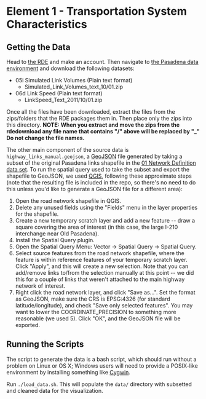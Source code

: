 # Element 1 - Transportation System Characteristics

## Getting the Data
Head to [the RDE](https://www.its-rde.net/) and make an account. Then navigate to [the Pasadena data environment](https://www.its-rde.net/data/showds?dataEnvironmentNumber=10006) and download the following datasets:

 - 05i Simulated Link Volumes (Plain text format)
   * Simulated\_Link\_Volumes\_text\_10/01.zip
 - 06d Link Speed (Plain text format)
   * LinkSpeed\_Text\_2011/10/01.zip

Once all the files have been downloaded, extract the files from the zips/folders that the RDE packages them in.  Then place only the zips into this directory. **NOTE: When you extract and move the zips from the rdedownload any file name that contains "/" above will be replaced by "_" Do not change the file names.**

The other main component of the source data is `highway_links_manual.geojson`, a [GeoJSON](geojson.org) file generated by taking a subset of the original Pasadena links shapefile in the [01 Network Definition data set](https://www.its-rde.net/data/showdf?dataSetNumber=10053).  To run the spatial query used to take the subset and export the shapefile to GeoJSON, we used [QGIS](http://qgis.org), following these approximate steps (note that the resulting file is included in the repo, so there's no need to do this unless you'd like to generate a GeoJSON file for a different area):

1. Open the road network shapefile in QGIS.
2. Delete any unused fields using the "Fields" menu in the layer properties for the shapefile.
3. Create a new temporary scratch layer and add a new feature -- draw a square covering the area of interest (in this case, the large I-210 interchange near Old Pasadena).
4. Install the Spatial Query plugin.
5. Open the Spatial Query Menu: Vector -> Spatial Query -> Spatial Query.
6. Select source features from the road network shapefile, where the feature is within reference features of your temporary scratch layer.  Click "Apply", and this will create a new selection.  Note that you can add/remove links to/from the selection manually at this point -- we did this for a couple of links that weren't attached to the main highway network of interest.
7. Right click the road network layer, and click "Save as...".  Set the format as GeoJSON, make sure the CRS is EPSG:4326 (for standard latitude/longitude), and check "Save only selected features".  You may want to lower the COORDINATE_PRECISION to something more reasonable (we used 5).  Click "OK", and the GeoJSON file will be exported.

## Running the Scripts

The script to generate the data is a bash script, which should run without a problem on Linux or OS X;  Windows users will need to provide a POSIX-like environment by installing something like [Cygwin](https://www.cygwin.com/).

Run `./load_data.sh`.  This will populate the `data/` directory with subsetted and cleaned data for the visualization.